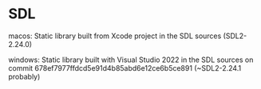 # SDL

macos: Static library built from Xcode project in the SDL sources (SDL2-2.24.0)

windows: Static library built with Visual Studio 2022 in the SDL
sources on commit 678ef7977ffdcd5e91d4b85abd6e12ce6b5ce891
(~SDL2-2.24.1 probably)
